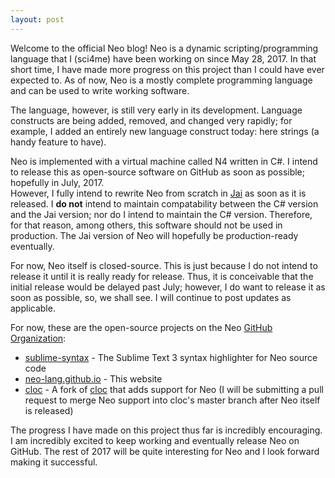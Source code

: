 ```yaml
---
layout: post
---
```

Welcome to the official Neo blog! Neo is a dynamic scripting/programming language that I (sci4me) have been working on since May 28, 2017. In that short time, I have made more progress on this project than I could have ever expected to. As of now, Neo is a mostly complete programming language and can be used to write working software.

The language, however, is still very early in its development. Language constructs are being added, removed, and changed very rapidly; for example, I added an entirely new language construct today: here strings (a handy feature to have).

Neo is implemented with a virtual machine called N4 written in C#. I intend to release this as open-source software on GitHub as soon as possible; hopefully in July, 2017.  
However, I fully intend to rewrite Neo from scratch in [Jai](https://www.youtube.com/user/jblow888/videos?view=0&live_view=500&flow=grid&sort=dd) as soon as it is released. I **do not** intend to maintain compatability between the C# version and the Jai version; nor do I intend to maintain the C# version. Therefore, for that reason, among others, this software should not be used in production.
The Jai version of Neo will hopefully be production-ready eventually.

For now, Neo itself is closed-source. This is just because I do not intend to release it until it is really ready for release. Thus, it is conceivable that the initial release would be delayed past July; however, I do want to release it as soon as possible, so, we shall see. I will continue to post updates as applicable.

For now, these are the open-source projects on the Neo [GitHub Organization](https://github.com/neo-lang):
 * [sublime-syntax](https://github.com/neo-lang/sublime-syntax) - The Sublime Text 3 syntax highlighter for Neo source code
 * [neo-lang.github.io](https://github.com/neo-lang/neo-lang.github.io) - This website
 * [cloc](https://github.com/neo-lang/cloc) - A fork of [cloc](https://github.com/AlDanial/cloc) that adds support for Neo (I will be submitting a pull request to merge Neo support into cloc's master branch after Neo itself is released)

The progress I have made on this project thus far is incredibly encouraging. I am incredibly excited to keep working and eventually release Neo on GitHub. The rest of 2017 will be quite interesting for Neo and I look forward making it successful.